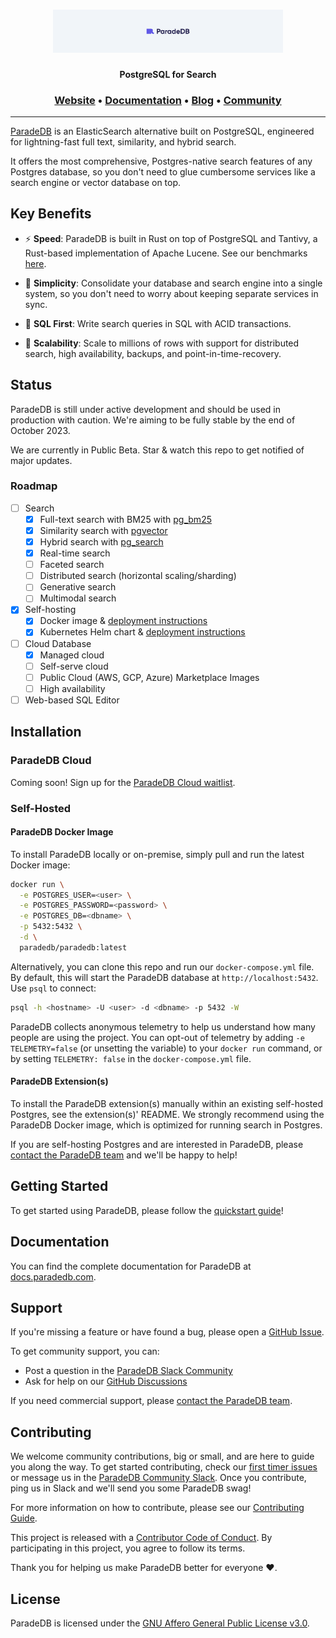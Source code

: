 <h1 align="center">
  <img src="docs/logo/readme.svg" alt="ParadeDB" width="368px"></a>
<br>
</h1>

<p align="center">
    <b>PostgreSQL for Search</b> <br />
</p>

<h3 align="center">
  <a href="https://paradedb.com">Website</a> &bull;
  <a href="https://docs.paradedb.com">Documentation</a> &bull;
  <a href="https://paradedb.com/blog">Blog</a> &bull;
  <a href="https://join.slack.com/t/paradedbcommunity/shared_invite/zt-217mordsh-ielS6BiZf7VW3rqKBFgAlQ">Community</a>
</h3>

---

[ParadeDB](https://paradedb.com) is an ElasticSearch alternative built on PostgreSQL,
engineered for lightning-fast full text, similarity, and hybrid search.

It offers the most comprehensive, Postgres-native search features of any Postgres
database, so you don't need to glue cumbersome services like a search engine or
vector database on top.

## Key Benefits

- ⚡ **Speed**: ParadeDB is built in Rust on top of PostgreSQL and Tantivy,
  a Rust-based implementation of Apache Lucene. See our benchmarks [here](./benchmarks/README.md).

- 🌿 **Simplicity**: Consolidate your database and search engine
  into a single system, so you don't need to worry about keeping separate services
  in sync.

- 🐘 **SQL First**: Write search queries in SQL with ACID transactions.

- 🚀 **Scalability**: Scale to millions of rows with support for distributed
  search, high availability, backups, and point-in-time-recovery.

## Status

ParadeDB is still under active development and should be used in production with caution. We're aiming to be fully stable by the end of October 2023.

We are currently in Public Beta. Star & watch this repo to get notified of major updates.

### Roadmap

- [ ] Search
  - [x] Full-text search with BM25 with [pg_bm25](https://github.com/paradedb/paradedb/tree/dev/pg_bm25#overview)
  - [x] Similarity search with [pgvector](https://github.com/pgvector/pgvector#pgvector)
  - [x] Hybrid search with [pg_search](https://github.com/paradedb/paradedb/tree/dev/pg_search#overview)
  - [x] Real-time search
  - [ ] Faceted search
  - [ ] Distributed search (horizontal scaling/sharding)
  - [ ] Generative search
  - [ ] Multimodal search
- [x] Self-hosting
  - [x] Docker image & [deployment instructions](https://docs.paradedb.com/deploy/aws)
  - [x] Kubernetes Helm chart & [deployment instructions](https://docs.paradedb.com/deploy/helm)
- [ ] Cloud Database
  - [x] Managed cloud
  - [ ] Self-serve cloud
  - [ ] Public Cloud (AWS, GCP, Azure) Marketplace Images
  - [ ] High availability
- [ ] Web-based SQL Editor

## Installation

### ParadeDB Cloud

Coming soon! Sign up for the [ParadeDB Cloud waitlist](https://paradedb.typeform.com/to/jHkLmIzx).

### Self-Hosted

#### ParadeDB Docker Image

To install ParadeDB locally or on-premise, simply pull and run the latest Docker image:

```bash
docker run \
  -e POSTGRES_USER=<user> \
  -e POSTGRES_PASSWORD=<password> \
  -e POSTGRES_DB=<dbname> \
  -p 5432:5432 \
  -d \
  paradedb/paradedb:latest
```

Alternatively, you can clone this repo and run our `docker-compose.yml` file. By default, this will start the ParadeDB database at `http://localhost:5432`. Use `psql` to connect:

```bash
psql -h <hostname> -U <user> -d <dbname> -p 5432 -W
```

ParadeDB collects anonymous telemetry to help us understand how many people are using the project. You can opt-out of telemetry by adding `-e TELEMETRY=false` (or unsetting the variable) to your `docker run` command, or by setting `TELEMETRY: false` in the `docker-compose.yml` file.

#### ParadeDB Extension(s)

To install the ParadeDB extension(s) manually within an existing self-hosted Postgres,
see the extension(s)' README. We strongly recommend using the ParadeDB Docker image,
which is optimized for running search in Postgres.

If you are self-hosting Postgres and are interested in ParadeDB, please [contact the ParadeDB team](mailto:hello@paradedb.com) and we'll be happy to help!

## Getting Started

To get started using ParadeDB, please follow the [quickstart guide](https://docs.paradedb.com/quickstart)!

## Documentation

You can find the complete documentation for ParadeDB at [docs.paradedb.com](https://docs.paradedb.com).

## Support

If you're missing a feature or have found a bug, please open a
[GitHub Issue](https://github.com/paradedb/paradedb/issues/new/choose).

To get community support, you can:

- Post a question in the [ParadeDB Slack Community](https://join.slack.com/t/paradedbcommunity/shared_invite/zt-217mordsh-ielS6BiZf7VW3rqKBFgAlQ)
- Ask for help on our [GitHub Discussions](https://github.com/paradedb/paradedb/discussions)

If you need commercial support, please [contact the ParadeDB team](mailto:sales@paradedb.com).

## Contributing

We welcome community contributions, big or small, and are here to guide you along
the way. To get started contributing, check our [first timer issues](https://github.com/paradedb/paradedb/labels/good%20first%20issue)
or message us in the [ParadeDB Community Slack](https://join.slack.com/t/paradedbcommunity/shared_invite/zt-217mordsh-ielS6BiZf7VW3rqKBFgAlQ). Once you contribute, ping us in Slack and we'll send you some ParadeDB swag!

For more information on how to contribute, please see our
[Contributing Guide](CONTRIBUTING.md).

This project is released with a [Contributor Code of Conduct](https://github.com/paradedb/paradedb/blob/stable/CODE_OF_CONDUCT.md).
By participating in this project, you agree to follow its terms.

Thank you for helping us make ParadeDB better for everyone :heart:.

## License

ParadeDB is licensed under the [GNU Affero General Public License v3.0](LICENSE).
